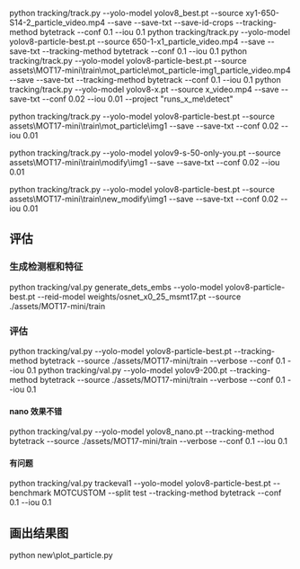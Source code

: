python tracking/track.py --yolo-model yolov8_best.pt --source xy1-650-S14-2_particle_video.mp4 --save --save-txt --save-id-crops --tracking-method bytetrack
--conf 0.1 --iou 0.1
python tracking/track.py --yolo-model yolov8-particle-best.pt --source 650-1-x1_particle_video.mp4 --save --save-txt --tracking-method bytetrack --conf 0.1 --iou 0.1
python tracking/track.py --yolo-model yolov8-particle-best.pt --source assets\MOT17-mini\train\mot_particle\mot_particle-img1_particle_video.mp4 --save --save-txt --tracking-method bytetrack --conf 0.1 --iou 0.1
python tracking/track.py --yolo-model yolov8-x.pt --source x_video.mp4 --save --save-txt --conf 0.02 --iou 0.01 --project "runs_x_me\detect"

python tracking/track.py --yolo-model yolov8-particle-best.pt --source assets\MOT17-mini\train\mot_particle\img1 --save --save-txt --conf 0.02 --iou 0.01

python tracking/track.py --yolo-model yolov9-s-50-only-you.pt --source assets\MOT17-mini\train\modify\img1 --save --save-txt --conf 0.02 --iou 0.01

python tracking/track.py --yolo-model yolov8-particle-best.pt --source assets\MOT17-mini\train\new_modify\img1 --save --save-txt --conf 0.02 --iou 0.01

## 评估

### 生成检测框和特征

python tracking/val.py generate_dets_embs --yolo-model yolov8-particle-best.pt --reid-model weights/osnet_x0_25_msmt17.pt --source ./assets/MOT17-mini/train

### 评估

python tracking/val.py --yolo-model yolov8-particle-best.pt --tracking-method bytetrack --source ./assets/MOT17-mini/train --verbose --conf 0.1 --iou 0.1
python tracking/val.py --yolo-model yolov9-200.pt --tracking-method bytetrack --source ./assets/MOT17-mini/train --verbose --conf 0.1 --iou 0.1

#### nano 效果不错

python tracking/val.py --yolo-model yolov8_nano.pt --tracking-method bytetrack --source ./assets/MOT17-mini/train --verbose --conf 0.1 --iou 0.1

#### 有问题

python tracking/val.py trackeval1 --yolo-model yolov8-particle-best.pt --benchmark MOTCUSTOM --split test --tracking-method bytetrack --conf 0.1 --iou 0.1


## 画出结果图

python new\plot_particle.py
